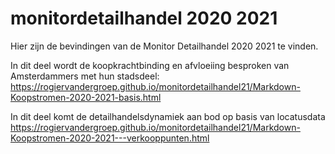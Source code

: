 # monitordetailhandel 2020 2021
Hier zijn de bevindingen van de Monitor Detailhandel 2020 2021 te vinden.

In dit deel wordt de koopkrachtbinding en afvloeiing besproken van Amsterdammers met hun stadsdeel:
https://rogiervandergroep.github.io/monitordetailhandel21/Markdown-Koopstromen-2020-2021-basis.html

In dit deel komt de detailhandelsdynamiek aan bod op basis van locatusdata
https://rogiervandergroep.github.io/monitordetailhandel21/Markdown-Koopstromen-2020-2021---verkooppunten.html
